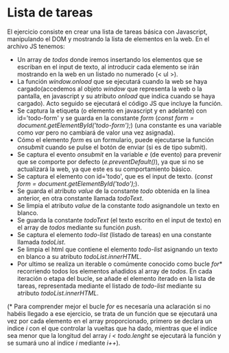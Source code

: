 # Lista de tareas

El ejercicio consiste en crear una lista de tareas básica con Javascript, manipulando el DOM y mostrando la lista de elementos en la web. 
En el archivo JS tenemos:
- Un array de <i>todos</i> donde iremos insertando los elementos que se escriban en el input de texto, al introducir cada elemento se irán mostrando en la web en un listado no numerado (< ul >).
- La función <i>window.onload</i> que se ejecutará cuando la web se haya cargado(accedemos al objeto <i>window</i> que representa la web o la pantalla, en javascript y su atributo <i>onload</i> que indica cuando se haya cargado). Acto seguido se ejecutará el código JS que incluye la función.
- Se captura la etiqueta (o elemento en javascript y en adelante) con id='todo-form' y se guarda en la constante <i>form</i> (<i>const form = document.getElementById('todo-form');</i>) (una constante es una variable como <i>var</i> pero no cambiará de valor una vez asignada).
- Cómo el elemento <i>form</i> es un formulario, puede ejecutarse la función <i>onsubmit</i> cuando se pulse el botón de enviar (si es de tipo submit).
- Se captura el evento <i>onsubmit</i> en la variable <i>e</i> (de evento) para prevenir que se comporte por defecto (<i>e.preventDefault()</i>), ya que si no se actualizará la web, ya que este es su comportamiento básico.
- Se captura el elemento con id='todo', que es el input de texto. (<i>const form = document.getElementById('todo');</i>).
- Se guarda el atributo <i>value</i> de la constante <i>todo</i> obtenida en la línea anterior, en otra constante llamada <i>todoText</i>.
- Se limpia el atributo <i>value</i> de la constante <i>todo</i> asignandole un texto en blanco.
- Se guarda la constante <i>todoText</i> (el texto escrito en el input de texto) en el array de <i>todos</i> mediante su función <i>push</i>.
- Se captura el elemento <i>todo-list</i> (listado de tareas) en una constante llamada <i>todoList</i>.
- Se limpia el html que contiene el elemento <i>todo-list</i> asignando un texto en blanco a su atributo <i>todoList.innerHTML</i>.
- Por ultimo se realiza un iterable o comúmente conocido como bucle <i>for</i>* recorriendo todos los elementos añadidos al array de <i>todos</i>. En cada iteración o etapa del bucle, se añade el elemento iterado en la lista de tareas, representada mediante el listado de <i>todo-list</i> mediante su atributo <i>todoList.innerHTML</i>.

(* Para comprender mejor el bucle <i>for</i> es necesaría una aclaración si no habéis llegado a ese ejercicio, se trata de un función que se ejecutará una vez por cada elemento en el array proporcionado, primero se declara un indice <i>i</i> con el que controlar la vueltas que ha dado, mientras que el indice sea menor que la longitud del array <i>i < todo.lenght</i> se ejecutará la función y se sumará uno al indice <i>i</i> mediante <i>i++</i>).